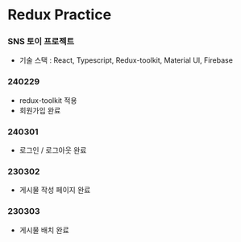 # Redux Practice

### SNS 토이 프로젝트

- 기술 스택 : React, Typescript, Redux-toolkit, Material UI, Firebase

### 240229

- redux-toolkit 적용
- 회원가입 완료

### 240301

- 로그인 / 로그아웃 완료

### 230302

- 게시물 작성 페이지 완료

### 230303

- 게시물 배치 완료

